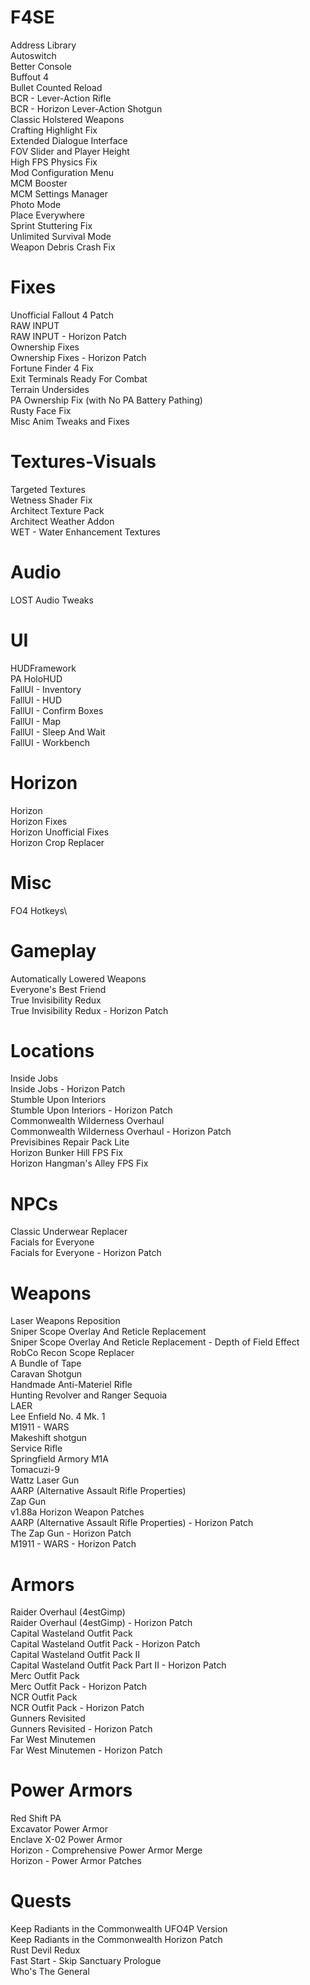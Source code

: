 # F4SE
Address Library\
Autoswitch\
Better Console\
Buffout 4\
Bullet Counted Reload\
BCR - Lever-Action Rifle\
BCR - Horizon Lever-Action Shotgun\
Classic Holstered Weapons\
Crafting Highlight Fix\
Extended Dialogue Interface\
FOV Slider and Player Height\
High FPS Physics Fix\
Mod Configuration Menu\
MCM Booster\
MCM Settings Manager\
Photo Mode\
Place Everywhere\
Sprint Stuttering Fix\
Unlimited Survival Mode\
Weapon Debris Crash Fix

# Fixes
Unofficial Fallout 4 Patch\
RAW INPUT\
RAW INPUT - Horizon Patch\
Ownership Fixes\
Ownership Fixes - Horizon Patch\
Fortune Finder 4 Fix\
Exit Terminals Ready For Combat\
Terrain Undersides\
PA Ownership Fix (with No PA Battery Pathing)\
Rusty Face Fix\
Misc Anim Tweaks and Fixes

# Textures-Visuals
Targeted Textures\
Wetness Shader Fix\
Architect Texture Pack\
Architect Weather Addon\
WET - Water Enhancement Textures

# Audio
LOST Audio Tweaks

# UI
HUDFramework\
PA HoloHUD\
FallUI - Inventory\
FallUI - HUD\
FallUI - Confirm Boxes\
FallUI - Map\
FallUI - Sleep And Wait\
FallUI - Workbench

# Horizon
Horizon\
Horizon Fixes\
Horizon Unofficial Fixes\
Horizon Crop Replacer

# Misc
FO4 Hotkeys\

# Gameplay
Automatically Lowered Weapons\
Everyone's Best Friend\
True Invisibility Redux\
True Invisibility Redux - Horizon Patch

# Locations
Inside Jobs\
Inside Jobs - Horizon Patch\
Stumble Upon Interiors\
Stumble Upon Interiors - Horizon Patch\
Commonwealth Wilderness Overhaul\
Commonwealth Wilderness Overhaul - Horizon Patch\
Previsibines Repair Pack Lite\
Horizon Bunker Hill FPS Fix\
Horizon Hangman's Alley FPS Fix

# NPCs
Classic Underwear Replacer\
Facials for Everyone\
Facials for Everyone - Horizon Patch

# Weapons
Laser Weapons Reposition\
Sniper Scope Overlay And Reticle Replacement\
Sniper Scope Overlay And Reticle Replacement - Depth of Field Effect\
RobCo Recon Scope Replacer\
A Bundle of Tape\
Caravan Shotgun\
Handmade Anti-Materiel Rifle\
Hunting Revolver and Ranger Sequoia\
LAER\
Lee Enfield No. 4 Mk. 1\
M1911 - WARS\
Makeshift shotgun\
Service Rifle\
Springfield Armory M1A\
Tomacuzi-9\
Wattz Laser Gun\
AARP (Alternative Assault Rifle Properties)\
Zap Gun\
v1.88a Horizon Weapon Patches\
AARP (Alternative Assault Rifle Properties) - Horizon Patch\
The Zap Gun - Horizon Patch\
M1911 - WARS - Horizon Patch

# Armors
Raider Overhaul (4estGimp)\
Raider Overhaul (4estGimp) - Horizon Patch\
Capital Wasteland Outfit Pack\
Capital Wasteland Outfit Pack - Horizon Patch\
Capital Wasteland Outfit Pack II\
Capital Wasteland Outfit Pack Part II - Horizon Patch\
Merc Outfit Pack\
Merc Outfit Pack - Horizon Patch\
NCR Outfit Pack\
NCR Outfit Pack - Horizon Patch\
Gunners Revisited\
Gunners Revisited - Horizon Patch\
Far West Minutemen\
Far West Minutemen - Horizon Patch

# Power Armors
Red Shift PA\
Excavator Power Armor\
Enclave X-02 Power Armor\
Horizon - Comprehensive Power Armor Merge\
Horizon - Power Armor Patches

# Quests
Keep Radiants in the Commonwealth UFO4P Version\
Keep Radiants in the Commonwealth Horizon Patch\
Rust Devil Redux\
Fast Start - Skip Sanctuary Prologue\
Who's The General